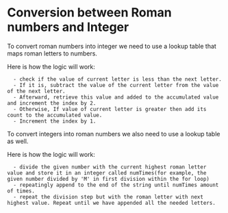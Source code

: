 # Conversion between Roman numbers and Integer

To convert roman numbers into integer we need to use a lookup table that maps roman letters to numbers.

Here is how the logic will work:

```shell
  - check if the value of current letter is less than the next letter.
  - If it is, subtract the value of the current letter from the value of the next letter. 
  - Afterward, retrieve this value and added to the accumulated value and increment the index by 2.
  - Otherwise, If value of current letter is greater then add its count to the accumulated value. 
  - Increment the index by 1.
```

To convert integers into roman numbers we also need to use a lookup table as well. 

Here is how the logic will work:

```shell
  - divide the given number with the current highest roman letter value and store it in an integer called numTimes(for example, the given number divided by 'M' in first division within the for loop)
  - repeatingly append to the end of the string until numTimes amount of times.
  - repeat the division step but with the roman letter with next highest value. Repeat until we have appended all the needed letters.
```
